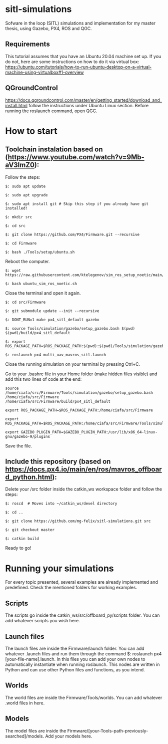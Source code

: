 # sitl-simulations
Sofware in the loop (SITL) simulations and implementation for my master thesis, using Gazebo, PX4, ROS and QGC.

## Requirements

This tutorial assumes that you have an Ubuntu 20.04 machine set up. If you do not, here are some instructions on how to do it via virtual box: https://ubuntu.com/tutorials/how-to-run-ubuntu-desktop-on-a-virtual-machine-using-virtualbox#1-overview

## QGroundControl

https://docs.qgroundcontrol.com/master/en/getting_started/download_and_install.html follow the instructions under Ubuntu Linux section. Before running the roslaunch command, open QGC.

# How to start

## Toolchain instalation based on (https://www.youtube.com/watch?v=9Mb-aV3lmZ0):

Follow the steps:
```
$: sudo apt update

$: sudo apt upgrade

$: sudo apt install git # Skip this step if you already have git installed!

$: mkdir src

$: cd src

$: git clone https://github.com/PX4/Firmware.git --recursive

$: cd Firmware

$: bash ./Tools/setup/ubuntu.sh
```

Reboot the computer.
```
$: wget https://raw.githubusercontent.com/ktelegenov/sim_ros_setup_noetic/main/ubuntu_sim_ros_noetic.sh

$: bash ubuntu_sim_ros_noetic.sh
```
Close the terminal and open it again.
```
$: cd src/Firmware

$: git submodule update --init --recursive

$: DONT_RUN=1 make px4_sitl_default gazebo

$: source Tools/simulation/gazebo/setup_gazebo.bash $(pwd) $(pwd)/build/px4_sitl_default

$: export ROS_PACKAGE_PATH=$ROS_PACKAGE_PATH:$(pwd):$(pwd)/Tools/simulation/gazebo/sitl_gazebo

$: roslaunch px4 multi_uav_mavros_sitl.launch

```

Close the running simulation on your terminal by pressing Ctrl+C.

Go to your .bashrc file in your Home folder (make hidden files visible) and add this two lines of code at the end:

```
source /home/ciafa/src/Firmware/Tools/simulation/gazebo/setup_gazebo.bash /home/ciafa/src/Firmware /home/ciafa/src/Firmware/build/px4_sitl_default

export ROS_PACKAGE_PATH=$ROS_PACKAGE_PATH:/home/ciafa/src/Firmware

export ROS_PACKAGE_PATH=$ROS_PACKAGE_PATH:/home/ciafa/src/Firmware/Tools/simulation/gazebo/sitl_gazebo

export GAZEBO_PLUGIN_PATH=$GAZEBO_PLUGIN_PATH:/usr/lib/x86_64-linux-gnu/gazebo-9/plugins
```

Save the file.

## Include this repository (based on https://docs.px4.io/main/en/ros/mavros_offboard_python.html):

Delete your /src folder inside the catkin_ws workspace folder and follow the steps:
```
$: roscd  # Moves into ~/catkin_ws/devel directory

$: cd .. 

$: git clone https://github.com/mg-felix/sitl-simulations.git src

$: git checkout master

$: catkin build
```
Ready to go!

# Running your simulations

For every topic presented, several examples are already implemented and predefined. Check the mentioned folders for working examples.

## Scripts

The scripts go inside the catkin_ws/src/offboard_py/scripts folder. You can add whatever scripts you wish here.

## Launch files

The launch files are inside the Firmware/launch folder. You can add whatever .launch files and run them through the command $: roslaunch px4 [your-file-name].launch.
In this files you can add your own nodes to automatically instantiate when running roslaunch. This nodes are written in Python and can use other Python files and functions, as you intend.

## Worlds

The world files are inside the Firmware/Tools/worlds. You can add whatever .world files in here.

## Models

The model files are inside the Firmware/[your-Tools-path-previously-searched]/models. Add your models here.
